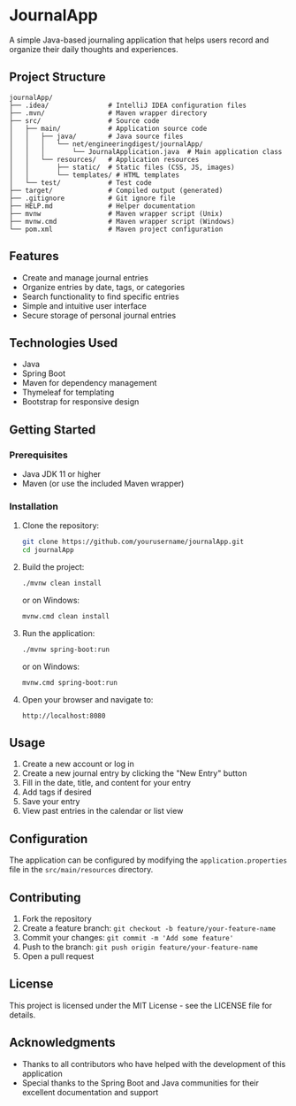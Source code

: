 # JournalApp

A simple Java-based journaling application that helps users record and organize their daily thoughts and experiences.

## Project Structure

```
journalApp/
├── .idea/               # IntelliJ IDEA configuration files
├── .mvn/                # Maven wrapper directory
├── src/                 # Source code
│   ├── main/            # Application source code
│   │   ├── java/        # Java source files
│   │   │   └── net/engineeringdigest/journalApp/
│   │   │       └── JournalApplication.java  # Main application class
│   │   └── resources/   # Application resources
│   │       ├── static/  # Static files (CSS, JS, images)
│   │       └── templates/ # HTML templates
│   └── test/            # Test code
├── target/              # Compiled output (generated)
├── .gitignore           # Git ignore file
├── HELP.md              # Helper documentation
├── mvnw                 # Maven wrapper script (Unix)
├── mvnw.cmd             # Maven wrapper script (Windows)
└── pom.xml              # Maven project configuration
```

## Features

- Create and manage journal entries
- Organize entries by date, tags, or categories
- Search functionality to find specific entries
- Simple and intuitive user interface
- Secure storage of personal journal entries

## Technologies Used

- Java
- Spring Boot
- Maven for dependency management
- Thymeleaf for templating
- Bootstrap for responsive design

## Getting Started

### Prerequisites

- Java JDK 11 or higher
- Maven (or use the included Maven wrapper)

### Installation

1. Clone the repository:
   ```bash
   git clone https://github.com/yourusername/journalApp.git
   cd journalApp
   ```

2. Build the project:
   ```bash
   ./mvnw clean install
   ```
   or on Windows:
   ```bash
   mvnw.cmd clean install
   ```

3. Run the application:
   ```bash
   ./mvnw spring-boot:run
   ```
   or on Windows:
   ```bash
   mvnw.cmd spring-boot:run
   ```

4. Open your browser and navigate to:
   ```
   http://localhost:8080
   ```

## Usage

1. Create a new account or log in
2. Create a new journal entry by clicking the "New Entry" button
3. Fill in the date, title, and content for your entry
4. Add tags if desired
5. Save your entry
6. View past entries in the calendar or list view

## Configuration

The application can be configured by modifying the `application.properties` file in the `src/main/resources` directory.

## Contributing

1. Fork the repository
2. Create a feature branch: `git checkout -b feature/your-feature-name`
3. Commit your changes: `git commit -m 'Add some feature'`
4. Push to the branch: `git push origin feature/your-feature-name`
5. Open a pull request

## License

This project is licensed under the MIT License - see the LICENSE file for details.

## Acknowledgments

- Thanks to all contributors who have helped with the development of this application
- Special thanks to the Spring Boot and Java communities for their excellent documentation and support
